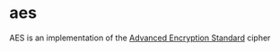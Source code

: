 # aes

AES is an implementation of the [Advanced Encryption Standard](https://en.wikipedia.org/wiki/Advanced_Encryption_Standard) cipher